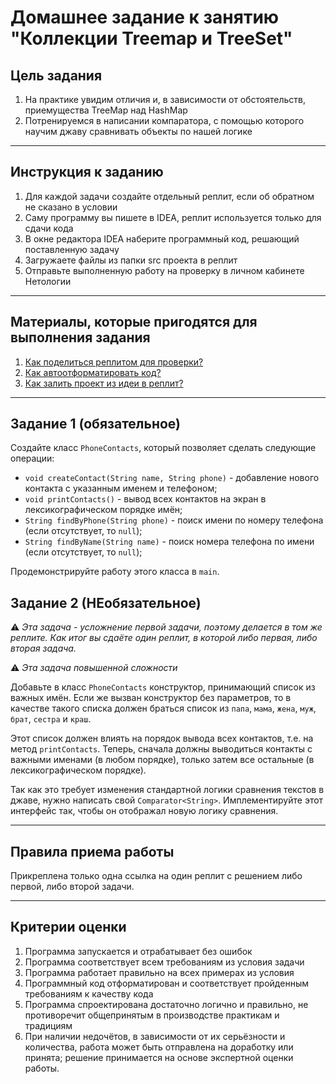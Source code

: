 # Домашнее задание к занятию "Коллекции Treemap и TreeSet"

## Цель задания

1. На практике увидим отличия и, в зависимости от обстоятельств, приемущества TreeMap над HashMap
2. Потренируемся в написании компаратора, с помощью которого научим джаву сравнивать объекты по нашей логике

------

## Инструкция к заданию

1. Для каждой задачи создайте отдельный реплит, если об обратном не сказано в условии
1. Саму программу вы пишете в IDEA, реплит используется только для сдачи кода
3. В окне редактора IDEA наберите программный код, решающий поставленную задачу
5. Загружаете файлы из папки src проекта в реплит
6. Отправьте выполненную работу на проверку в личном кабинете Нетологии

------

## Материалы, которые пригодятся для выполнения задания

1. [Как поделиться реплитом для проверки?](https://github.com/netology-code/java2-homeworks/blob/main/QA_ReplitShare.md)
2. [Как автоотформатировать код?](https://github.com/netology-code/java2-homeworks/blob/main/QA_Format.md)
3. [Как залить проект из идеи в реплит?](https://github.com/netology-code/java2-homeworks/blob/main/QA_ReplitUpload.md)

------

## Задание 1 (обязательное)

Создайте класс `PhoneContacts`, который позволяет сделать следующие операции:
* `void createContact(String name, String phone)` - добавление нового контакта с указанным именем и телефоном;
* `void printContacts()` - вывод всех контактов на экран в лексикографическом порядке имён;
* `String findByPhone(String phone)` - поиск имени по номеру телефона (если отсутствует, то `null`);
* `String findByName(String name)` - поиск номера телефона по имени (если отсутствует, то `null`);

Продемонстрируйте работу этого класса в `main`.

## Задание 2 (НЕобязательное)

:warning: _Эта задача - усложнение первой задачи, поэтому делается в том же реплите. Как итог вы сдаёте один реплит, в которой либо первая, либо вторая задача._

:warning: _Эта задача повышенной сложности_

Добавьте в класс `PhoneContacts` конструктор, принимающий список из важных имён.
Если же вызван конструктор без параметров, то в качестве такого списка должен браться список из `папа`, `мама`, `жена`, `муж`, `брат`, `сестра` и `краш`.

Этот список должен влиять на порядок вывода всех контактов, т.е. на метод `printContacts`. 
Теперь, сначала должны выводиться контакты с важными именами (в любом порядке), только затем все остальные (в лексикографическом порядке).

Так как это требует изменения стандартной логики сравнения текстов в джаве, нужно написать свой `Comparator<String>`.
Имплементируйте этот интерфейс так, чтобы он отображал новую логику сравнения.

------

## Правила приема работы

Прикреплена только одна ссылка на один реплит с решением либо первой, либо второй задачи.

------

## Критерии оценки

1. Программа запускается и отрабатывает без ошибок
2. Программа соответствует всем требованиям из условия задачи
3. Программа работает правильно на всех примерах из условия
4. Программный код отформатирован и соответствует пройденным требованиям к качеству кода
5. Программа спроектирована достаточно логично и правильно, не противоречит общепринятым в производстве практикам и традициям
6. При наличии недочётов, в зависимости от их серьёзности и количества, работа может быть отправлена на доработку или принята; решение принимается на основе экспертной оценки работы.
